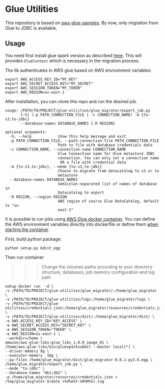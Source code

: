 # Glue Utilities

This repository is based on [aws-glue-samples](https://github.com/aws-samples/aws-glue-samples/tree/master/utilities/Hive_metastore_migration/src).
By now, only migration from Glue to JDBC is available.

## Usage

You need first install glue spark version as described [here](https://github.com/awslabs/aws-glue-libs).
This will provides `GlueContext` which is necessary in the migration process.

The lib authenticates in AWS glue based on AWS environment variables:

```shell
export AWS_ACCESS_KEY_ID="MY_KEY"
export AWS_SECRET_ACCESS_KEY="MY_SECRET"
export AWS_SESSION_TOKEN="MY_TOKEN"
export AWS_REGION=us-east-1
```

After installation, you can clone this repo and run the desired job.

```shell
usage: /PATH/TO/PROJECT/glue-utilities/glue_migrator/export_job.py
       [-h] (-p PATH_CONNECTION_FILE | -c CONNECTION_NAME) -m {to-s3,to-jdbc}
       --database-names DATABASE_NAMES [-R REGION]

optional arguments:
  -h, --help            show this help message and exit
  -p PATH_CONNECTION_FILE, --path-connection-file PATH_CONNECTION_FILE
                        Path to file with database credentials data
  -c CONNECTION_NAME, --connection-name CONNECTION_NAME
                        Glue Connection name for Hive metastore JDBC
                        connection. You can only set a connection name
                         OR a file with credential data
  -m {to-s3,to-jdbc}, --mode {to-s3,to-jdbc}
                        Choose to migrate from datacatalog to s3 or to
                        metastore
  --database-names DATABASE_NAMES
                        Semicolon-separated list of names of database in
                        Datacatalog to export
  -R REGION, --region REGION
                        AWS region of source Glue DataCatalog, default to "us-
                        east-1"
```

It is possible to run jobs using [AWS Glue docker container](https://aws.amazon.com/blogs/big-data/developing-aws-glue-etl-jobs-locally-using-a-container/). 
You can define the AWS environment variables directly into dockerfile or define them [when starting the container](https://docs.docker.com/engine/reference/commandline/run/).

First, build python package:
```shell
python setup.py bdist_egg
```

Then run container
>>> Change the volumes paths according to your directory structure, databases, job memory configuration and log path
```shell
nohup docker run  -d \
-v /PATH/TO/PROJECT/glue-utilities/glue_migrator/:/home/glue_migrator \
-v /PATH/TO/PROJECT/glue-utilities/logs:/home/glue_migrator/logs \
-v /PATH/TO/PROJECT/glue-utilities/credentials.json:/home/glue_migrator/resources/credentials.json \
-v /PATH/TO/PROJECT/glue-utilities/dist/:/home/glue_migrator/dist/ \
-e AWS_ACCESS_KEY_ID="KEY_ACCESS" \
-e AWS_SECRET_ACCESS_KEY="SECRET_KEY" \
-e AWS_SESSION_TOKEN="TOKEN" \
-e AWS_REGION=us-east-1 \
--workdir=/home \
amazon/aws-glue-libs:glue_libs_1.0.0_image_01 \
/home/aws-glue-libs/bin/gluesparksubmit --master local[*] \
--driver-memory 8g \
--executor-memory  16g \
--py-files /home/glue_migrator/dist/glue_migrator-0.0.1-py3.6.egg \
/home/glue_migrator/export_job.py \
--mode "to-jdbc" \
--database-names "db1;db2" \
-p /home/glue_migrator/resources/credentials.json > /tmp/glue_migrator-$(date +%d%m%Y-%H%M%S).log
```
